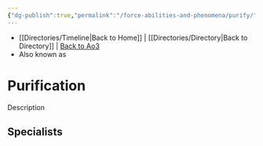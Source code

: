 ```yaml
---
{"dg-publish":true,"permalink":"/force-abilities-and-phenomena/purify/"}
---
```


- [[Directories/Timeline\|Back to Home]] | [[Directories/Directory\|Back to Directory]] | [Back to Ao3](https://archiveofourown.org/works/19334440/chapters/45992584)
- Also known as 

# Purification
Description

**Specialists**
- 